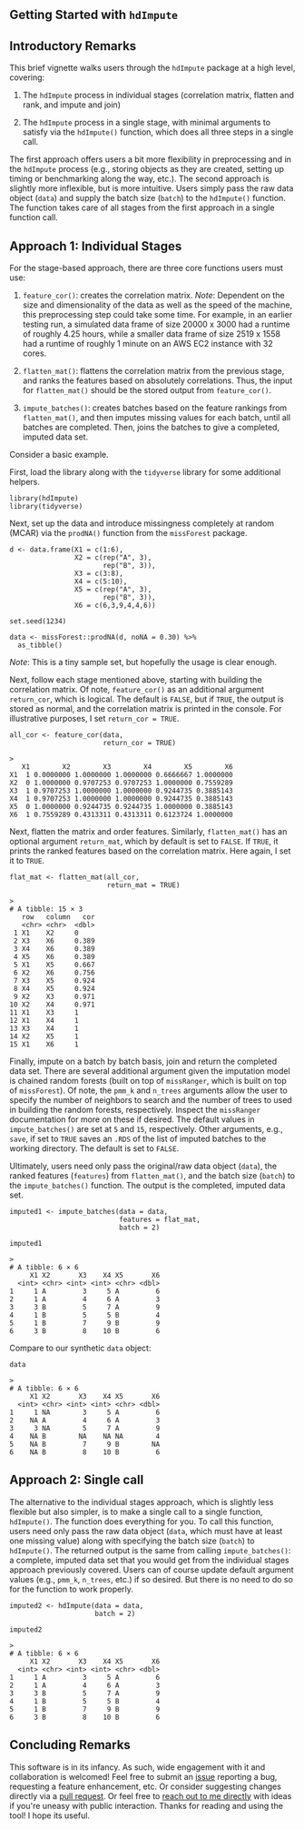 ## Getting Started with `hdImpute`


## Introductory Remarks 

This brief vignette walks users through the `hdImpute` package at a high level, covering:

  1. The `hdImpute` process in individual stages (correlation matrix, flatten and rank, and impute and join)
  
  2. The `hdImpute` process in a single stage, with minimal arguments to satisfy via the `hdImpute()` function, which does all three steps in a single call.

The first approach offers users a bit more flexibility in preprocessing and in the `hdImpute` process (e.g., storing objects as they are created, setting up timing or benchmarking along the way, etc.). The second approach is slightly more inflexible, but is more intuitive. Users simply pass the raw data object (`data`) and supply the batch size (`batch`) to the `hdImpute()` function. The function takes care of all stages from the first approach in a single function call. 

## Approach 1: Individual Stages 

For the stage-based approach, there are three core functions users must use: 

  1. `feature_cor()`: creates the correlation matrix. *Note*: Dependent on the size and dimensionality of the data as well as the speed of the machine, this preprocessing step could take some time. For example, in an earlier testing run, a simulated data frame of size 20000 x 3000 had a runtime of roughly 4.25 hours, while a smaller data frame of size 2519 x 1558 had a runtime of roughly 1 minute on an AWS EC2 instance with 32 cores. 
  
  2. `flatten_mat()`: flattens the correlation matrix from the previous stage, and ranks the features based on absolutely correlations. Thus, the input for `flatten_mat()` should be the stored output from `feature_cor()`.
  
  3. `impute_batches()`: creates batches based on the feature rankings from `flatten_mat()`, and then imputes missing values for each batch, until all batches are completed. Then, joins the batches to give a completed, imputed data set. 

Consider a basic example. 

First, load the library along with the `tidyverse` library for some additional helpers. 

```{r}
library(hdImpute)
library(tidyverse)
```

Next, set up the data and introduce missingness completely at random (MCAR) via the `prodNA()` function from the `missForest` package. 

```{r}
d <- data.frame(X1 = c(1:6), 
                X2 = c(rep("A", 3), 
                       rep("B", 3)), 
                X3 = c(3:8),
                X4 = c(5:10),
                X5 = c(rep("A", 3), 
                       rep("B", 3)), 
                X6 = c(6,3,9,4,4,6))
                
set.seed(1234)

data <- missForest::prodNA(d, noNA = 0.30) %>% 
  as_tibble()
```

*Note*: This is a tiny sample set, but hopefully the usage is clear enough. 

Next, follow each stage mentioned above, starting with building the correlation matrix. Of note, `feature_cor()` as an additional argument `return_cor`, which is logical. The default is `FALSE`, but if `TRUE`, the output is stored as normal, and the correlation matrix is printed in the console. For illustrative purposes, I set `return_cor = TRUE`.

```{r}
all_cor <- feature_cor(data,
                       return_cor = TRUE)

> 
   X1        X2        X3        X4        X5        X6
X1  1 0.0000000 1.0000000 1.0000000 0.6666667 1.0000000
X2  0 1.0000000 0.9707253 0.9707253 1.0000000 0.7559289
X3  1 0.9707253 1.0000000 1.0000000 0.9244735 0.3885143
X4  1 0.9707253 1.0000000 1.0000000 0.9244735 0.3885143
X5  0 1.0000000 0.9244735 0.9244735 1.0000000 0.3885143
X6  1 0.7559289 0.4313311 0.4313311 0.6123724 1.0000000
```

Next, flatten the matrix and order features. Similarly, `flatten_mat()` has an optional argument `return_mat`, which by default is set to `FALSE`. If `TRUE`, it prints the ranked features based on the correlation matrix. Here again, I set it to `TRUE`. 

```{r}
flat_mat <- flatten_mat(all_cor,
                        return_mat = TRUE)

>
# A tibble: 15 × 3
   row   column   cor
   <chr> <chr>  <dbl>
 1 X1    X2     0    
 2 X3    X6     0.389
 3 X4    X6     0.389
 4 X5    X6     0.389
 5 X1    X5     0.667
 6 X2    X6     0.756
 7 X3    X5     0.924
 8 X4    X5     0.924
 9 X2    X3     0.971
10 X2    X4     0.971
11 X1    X3     1    
12 X1    X4     1    
13 X3    X4     1    
14 X2    X5     1    
15 X1    X6     1 
```

Finally, impute on a batch by batch basis, join and return the completed data set. There are several additional argument given the imputation model is chained random forests (built on top of `missRanger`, which is built on top of `missForest`). Of note, the `pmm_k` and `n_trees` arguments allow the user to specify the number of neighbors to search and the number of trees to used in building the random forests, respectively. Inspect the `missRanger` documentation for more on these if desired. The default values in `impute_batches()` are set at `5` and `15`, respectively. Other arguments, e.g., `save`, if set to `TRUE` saves an `.RDS` of the list of imputed batches to the working directory. The default is set to `FALSE`. 

Ultimately, users need only pass the original/raw data object (`data`), the ranked features (`features`) from `flatten_mat()`, and the batch size (`batch`) to the `impute_batches()` function. The output is the completed, imputed data set. 

```{r}
imputed1 <- impute_batches(data = data,
                           features = flat_mat, 
                           batch = 2)
```

```{r}
imputed1

>
# A tibble: 6 × 6
     X1 X2       X3    X4 X5       X6
  <int> <chr> <int> <int> <chr> <dbl>
1     1 A         3     5 A         6
2     1 A         4     6 A         3
3     3 B         5     7 A         9
4     1 B         5     5 B         4
5     1 B         7     9 B         9
6     3 B         8    10 B         6
```

Compare to our synthetic `data` object:

```{r}
data

>
# A tibble: 6 × 6
     X1 X2       X3    X4 X5       X6
  <int> <chr> <int> <int> <chr> <dbl>
1     1 NA        3     5 A         6
2    NA A         4     6 A         3
3     3 NA        5     7 A         9
4    NA B        NA    NA NA        4
5    NA B         7     9 B        NA
6    NA B         8    10 B         6
```

## Approach 2: Single call 

The alternative to the individual stages approach, which is slightly less flexible but also simpler, is to make a single call to a single function, `hdImpute()`. The function does everything for you. To call this function, users need only pass the raw data object (`data`, which must have at least one missing value) along with specifying the batch size (`batch`) to `hdImpute()`. The returned output is the same from calling `impute_batches()`: a complete, imputed data set that you would get from the individual stages approach previously covered. Users can of course update default argument values (e.g., `pmm_k`, `n_trees`, etc.) if so desired. But there is no need to do so for the function to work properly. 

```{r}
imputed2 <- hdImpute(data = data,
                     batch = 2)
```

```{r}
imputed2

>
# A tibble: 6 × 6
     X1 X2       X3    X4 X5       X6
  <int> <chr> <int> <int> <chr> <dbl>
1     1 A         3     5 A         6
2     1 A         4     6 A         3
3     3 B         5     7 A         9
4     1 B         5     5 B         4
5     1 B         7     9 B         9
6     3 B         8    10 B         6
```

## Concluding Remarks 

This software is in its infancy. As such, wide engagement with it and collaboration is welcomed! Feel free to submit an [issue](https://github.com/pdwaggoner/hdImpute/issues) reporting a bug, requesting a feature enhancement, etc. Or consider suggesting changes directly via a [pull request](https://github.com/pdwaggoner/hdImpute/pulls). Or feel free to [reach out to me directly](https://pdwaggoner.github.io/) with ideas if you're uneasy with public interaction. Thanks for reading and using the tool! I hope its useful.
